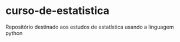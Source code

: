 # curso-de-estatistica


Repositório destinado aos estudos de estatística usando a linguagem python
